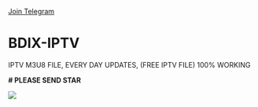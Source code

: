 <a target="_blank" href="https://t.me/bdixiptvm3u8/">Join Telegram</a>


# BDIX-IPTV
IPTV M3U8 FILE, EVERY DAY UPDATES, (FREE IPTV FILE) 100% WORKING


**# PLEASE SEND STAR**


<img src="https://hits.seeyoufarm.com/api/count/incr/badge.svg?url=https%3A%2F%2Fgithub.com%2Fsoftbdteam%2FBDIX-IPTV&count_bg=%2379C83D&title_bg=%23555555&icon=&icon_color=%23E7E7E7&title=hits&edge_flat=false"/>
